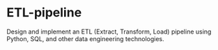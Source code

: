 # ETL-pipeline
 Design and implement an ETL (Extract, Transform, Load) pipeline using Python, SQL, and other data engineering technologies.
